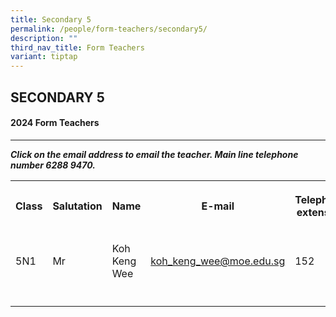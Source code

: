 ```yaml
---
title: Secondary 5
permalink: /people/form-teachers/secondary5/
description: ""
third_nav_title: Form Teachers
variant: tiptap
---
```

<h2>SECONDARY 5</h2>
<h4>2024 Form Teachers</h4>
<hr>
<p><strong><em>Click on the email address to email the teacher. Main line telephone number 6288 9470.</em></strong>
</p>
<table style="minWidth: 125px">
<colgroup>
<col>
<col>
<col>
<col>
<col>
</colgroup>
<tbody>
<tr>
<th rowspan="1" colspan="1">
<p>Class</p>
</th>
<th rowspan="1" colspan="1">
<p>Salutation</p>
</th>
<th rowspan="1" colspan="1">
<p>Name</p>
</th>
<th rowspan="1" colspan="1">
<p>E-mail</p>
</th>
<th rowspan="1" colspan="1">
<p>Telephone extension</p>
</th>
</tr>
<tr>
<td rowspan="1" colspan="1">
<p>5N1</p>
</td>
<td rowspan="1" colspan="1">
<p>Mr</p>
</td>
<td rowspan="1" colspan="1">
<p>Koh Keng Wee</p>
</td>
<td rowspan="1" colspan="1">
<p><a href="mailto:koh_keng_wee@moe.edu.sg" rel="noopener noreferrer nofollow" target="_blank">koh_keng_wee@moe.edu.sg</a>
</p>
</td>
<td rowspan="1" colspan="1">
<p>152</p>
</td>
</tr>
<tr>
<td rowspan="1" colspan="1">
<p></p>
</td>
<td rowspan="1" colspan="1">
<p></p>
</td>
<td rowspan="1" colspan="1">
<p></p>
</td>
<td rowspan="1" colspan="1">
<p></p>
</td>
<td rowspan="1" colspan="1">
<p></p>
</td>
</tr>
</tbody>
</table>
<h4></h4>
<p></p>
<p></p>